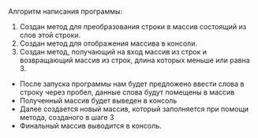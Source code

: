 Алгоритм написания программы:
1. Создан метод для преобразования строки в массив состоящий из слов этой строки.
2. Создан метод для отображения массива в консоли.
3. Создан метод, получающий на вход массив из строк и возвращающий массив из строк, длина которых меньше или равна 3. 

- После запуска программы нам будет предложено ввести слова в строку через пробел, данные слова будут помещены в массив
- Полученный массив будет выведен в консоль
- Далее создается новый массив, который заполняется при помощи метода, созданого в шаге 3
- Финальный массив выводится в консоль.